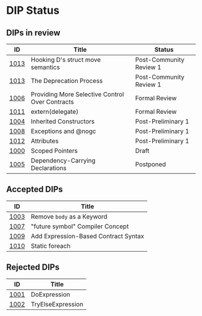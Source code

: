 # DIP Status

## DIPs in review
|                  ID|                                          Title|            Status|
|--------------------|-----------------------------------------------|------------------|
|[1013](./DIP1014.md)|              Hooking D's struct move semantics|Post-Community Review 1|
|[1013](./DIP1013.md)|                        The Deprecation Process|Post-Community Review 1|
|[1006](./DIP1006.md)|Providing More Selective Control Over Contracts|     Formal Review|
|[1011](./DIP1011.md)|                               extern(delegate)|     Formal Review|
|[1004](./DIP1004.md)|                         Inherited Constructors|Post-Preliminary 1|
|[1008](./DIP1008.md)|                           Exceptions and @nogc|Post-Preliminary 1|
|[1012](./DIP1012.md)|                                     Attributes|Post-Preliminary 1|
|[1000](./DIP1000.md)|                                Scoped Pointers|             Draft|
|[1005](./DIP1005.md)|               Dependency-Carrying Declarations|         Postponed|

## Accepted DIPs
|                           ID|                                 Title|
|-----------------------------|--------------------------------------|
|[1003](./accepted/DIP1003.md)|            Remove `body` as a Keyword|
|[1007](./accepted/DIP1007.md)|      "future symbol" Compiler Concept|
|[1009](./accepted/DIP1009.md)|  Add Expression-Based Contract Syntax|
|[1010](./accepted/DIP1010.md)|                        Static foreach|

## Rejected DIPs
|                           ID|                                 Title|
|-----------------------------|--------------------------------------|
|[1001](./rejected/DIP1001.md)|                          DoExpression|
|[1002](./rejected/DIP1002.md)|                     TryElseExpression|
